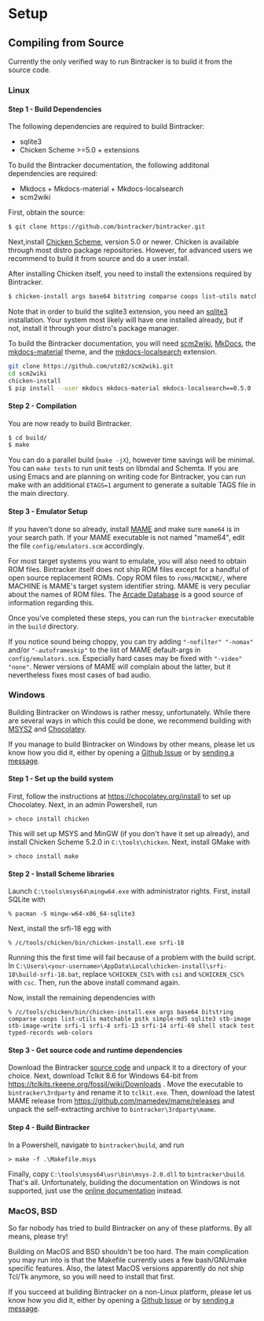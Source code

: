 # Setup

## Compiling from Source

Currently the only verified way to run Bintracker is to build it from the source code.


### Linux

#### Step 1 - Build Dependencies

The following dependencies are required to build Bintracker:

- sqlite3
- Chicken Scheme >=5.0 + extensions

To build the Bintracker documentation, the following additonal dependencies are required:

- Mkdocs + Mkdocs-material + Mkdocs-localsearch
- scm2wiki

First, obtain the source:

```sh
$ git clone https://github.com/bintracker/bintracker.git
```

Next,install [Chicken Scheme](https://call-cc.org), version 5.0 or newer. Chicken is available through most distro package repositories. However, for advanced users we recommend to build it from source and do a user install.

After installing Chicken itself, you need to install the extensions required by Bintracker.

```sh
$ chicken-install args base64 bitstring comparse coops list-utils matchable pstk simple-md5 sqlite3 stb-image stb-image-write srfi-1 srfi-4 srfi-13 srfi-14 srfi-18 srfi-69 stack test typed-records web-colors
```

Note that in order to build the sqlite3 extension, you need an [sqlite3](https://sqlite.org) installation. Your system most likely will have one installed already, but if not, install it through your distro's package manager.

To build the Bintracker documentation, you will need [scm2wiki](https://github.com/utz82/scm2wiki), [MkDocs](https://www.mkdocs.org/), the [mkdocs-material](https://github.com/squidfunk/mkdocs-material) theme, and the [mkdocs-localsearch](https://github.com/wilhelmer/mkdocs-localsearch) extension.

```sh
git clone https://github.com/utz82/scm2wiki.git
cd scm2wiki
chicken-install
$ pip install --user mkdocs mkdocs-material mkdocs-localsearch==0.5.0
```


#### Step 2 - Compilation

You are now ready to build Bintracker.

```sh
$ cd build/
$ make
```

You can do a parallel build (`make -jX`), however time savings will be minimal. You can `make tests` to run unit tests on libmdal and Schemta. If you are using Emacs and are planning on writing code for Bintracker, you can run make with an additional `ETAGS=1` argument to generate a suitable TAGS file in the main directory.


#### Step 3 - Emulator Setup

If you haven't done so already, install [MAME](https://mamedev.org) and make sure `mame64` is in your search path. If your MAME executable is not named "mame64", edit the file `config/emulators.scm` accordingly.

For most target systems you want to emulate, you will also need to obtain ROM files. Bintracker itself does not ship ROM files except for a handful of open source replacement ROMs. Copy ROM files to `roms/MACHINE/`, where MACHINE is MAME's target system identifier string. MAME is very peculiar about the names of ROM files. The [Arcade Database](http://adb.arcadeitalia.net/) is a good source of information regarding this.

Once you've completed these steps, you can run the `bintracker` executable in the `build` directory.

If you notice sound being choppy, you can try adding `"-nofilter" "-nomax"` and/or `"-autoframeskip"` to the list of MAME default-args in `config/emulators.scm`. Especially hard cases may be fixed with `"-video" "none"`. Newer versions of MAME will complain about the latter, but it nevertheless fixes most cases of bad audio.


### Windows

Building Bintracker on Windows is rather messy, unfortunately. While there are several ways in which this could be done, we recommend building with [MSYS2](https://www.msys2.org) and [Chocolatey](https://chocolatey.org/).

If you manage to build Bintracker on Windows by other means, please let us know how you did it, either by opening a [Github Issue](https://github.com/bintracker/bintracker/issues) or by [sending a message](https://bintracker.org/contact/).

#### Step 1 - Set up the build system

First, follow the instructions at https://chocolatey.org/install to set up Chocolatey. Next, in an admin Powershell, run

```
> choco install chicken
```

This will set up MSYS and MinGW (if you don't have it set up already), and install Chicken Scheme 5.2.0 in `C:\tools\chicken`. Next, install GMake with

```
> choco install make
```

#### Step 2 - Install Scheme libraries

Launch `C:\tools\msys64\mingw64.exe` with administrator rights. First, install SQLite with

```
% pacman -S mingw-w64-x86_64-sqlite3
```

Next, install the srfi-18 egg with

```
% /c/tools/chicken/bin/chicken-install.exe srfi-18
```

Running this the first time will fail because of a problem with the build script. In `C:\Users\<your-username>\AppData\Local\chicken-install\srfi-18\build-srfi-18.bat`, replace `%CHICKEN_CSI%` with `csi` and `%CHICKEN_CSC%` with `csc`. Then, run the above install command again.

Now, install the remaining dependencies with

```
% /c/tools/chicken/bin/chicken-install.exe args base64 bitstring comparse coops list-utils matchable pstk simple-md5 sqlite3 stb-image stb-image-write srfi-1 srfi-4 srfi-13 srfi-14 srfi-69 shell stack test typed-records web-colors
```

#### Step 3 - Get source code and runtime dependencies

Download the Bintracker [source code](https://github.com/bintracker/bintracker/archive/refs/heads/master.zip) and unpack it to a directory of your choice. Next, download Tclkit 8.6 for Windows 64-bit from https://tclkits.rkeene.org/fossil/wiki/Downloads . Move the executable to `bintracker\3rdparty` and rename it to `tclkit.exe`. Then, download the latest MAME release from https://github.com/mamedev/mame/releases and unpack the self-extracting archive to `bintracker\3rdparty\mame`.

#### Step 4 - Build Bintracker

In a Powershell, navigate to `bintracker\build`, and run

```
> make -f .\Makefile.msys
```

Finally, copy `C:\tools\msys64\usr\bin\msys-2.0.dll` to `bintracker\build`. That's all. Unfortunately, building the documentation on Windows is not supported, just use the [online documentation](https://bintracker.org/documentation) instead.


### MacOS, BSD

So far nobody has tried to build Bintracker on any of these platforms. By all means, please try!

Building on MacOS and BSD shouldn't be too hard. The main complication you may run into is that the Makefile currently uses a few bash/GNUmake specific features. Also, the latest MacOS versions apparently do not ship Tcl/Tk anymore, so you will need to install that first.

If you succeed at building Bintracker on a non-Linux platform, please let us know how you did it, either by opening a [Github Issue](https://github.com/bintracker/bintracker/issues) or by [sending a message](https://bintracker.org/contact/).
